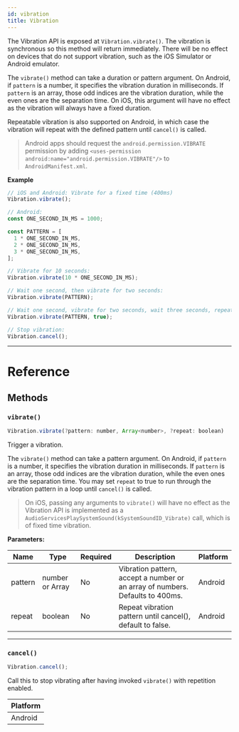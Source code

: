 ```yaml
---
id: vibration
title: Vibration
---
```


The Vibration API is exposed at `Vibration.vibrate()`. The vibration is synchronous so this method will return immediately. There will be no effect on devices that do not support vibration, such as the iOS Simulator or Android emulator.

The `vibrate()` method can take a duration or pattern argument. On Android, if `pattern` is a number, it specifies the vibration duration in milliseconds. If `pattern` is an array, those odd indices are the vibration duration, while the even ones are the separation time. On iOS, this argument will have no effect as the vibration will always have a fixed duration.

Repeatable vibration is also supported on Android, in which case the vibration will repeat with the defined pattern until `cancel()` is called.

> Android apps should request the `android.permission.VIBRATE` permission by adding `<uses-permission android:name="android.permission.VIBRATE"/>` to `AndroidManifest.xml`.

**Example**

```jsx
// iOS and Android: Vibrate for a fixed time (400ms)
Vibration.vibrate();

// Android:
const ONE_SECOND_IN_MS = 1000;

const PATTERN = [
  1 * ONE_SECOND_IN_MS,
  2 * ONE_SECOND_IN_MS,
  3 * ONE_SECOND_IN_MS,
];

// Vibrate for 10 seconds:
Vibration.vibrate(10 * ONE_SECOND_IN_MS);

// Wait one second, then vibrate for two seconds:
Vibration.vibrate(PATTERN);

// Wait one second, vibrate for two seconds, wait three seconds, repeat.
Vibration.vibrate(PATTERN, true);

// Stop vibration:
Vibration.cancel();
```

---

# Reference

## Methods

### `vibrate()`

```jsx
Vibration.vibrate(?pattern: number, Array<number>, ?repeat: boolean)
```

Trigger a vibration.

The `vibrate()` method can take a pattern argument. On Android, if `pattern` is a number, it specifies the vibration duration in milliseconds. If `pattern` is an array, those odd indices are the vibration duration, while the even ones are the separation time. You may set `repeat` to true to run through the vibration pattern in a loop until `cancel()` is called.

> On iOS, passing any arguments to `vibrate()` will have no effect as the Vibration API is implemented as a `AudioServicesPlaySystemSound(kSystemSoundID_Vibrate)` call, which is of fixed time vibration.

**Parameters:**

| Name    | Type                    | Required | Description                                                                   | Platform |
| ------- | ----------------------- | -------- | ----------------------------------------------------------------------------- | -------- |
| pattern | number or Array<number> | No       | Vibration pattern, accept a number or an array of numbers. Defaults to 400ms. | Android  |
| repeat  | boolean                 | No       | Repeat vibration pattern until cancel(), default to false.                    | Android  |

---

### `cancel()`

```jsx
Vibration.cancel();
```

Call this to stop vibrating after having invoked `vibrate()` with repetition enabled.

| Platform |
| -------- |
| Android  |
